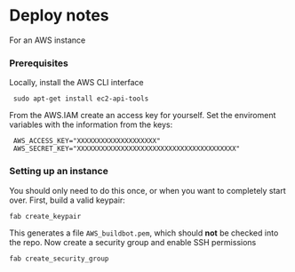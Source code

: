 # Deploy notes
For an AWS instance


### Prerequisites

Locally, install the AWS CLI interface

     sudo apt-get install ec2-api-tools

From the AWS.IAM create an access key for yourself. Set the enviroment variables with the information from the keys:

     AWS_ACCESS_KEY="XXXXXXXXXXXXXXXXXXXX"
     AWS_SECRET_KEY="XXXXXXXXXXXXXXXXXXXXXXXXXXXXXXXXXXXXXXXX"

### Setting up an instance

You should only need to do this once, or when you want to completely start over. First, build a valid keypair:

    fab create_keypair

This generates a file `AWS_buildbot.pem`, which should **not** be checked into the repo. Now create a security group and enable SSH permissions

    fab create_security_group




